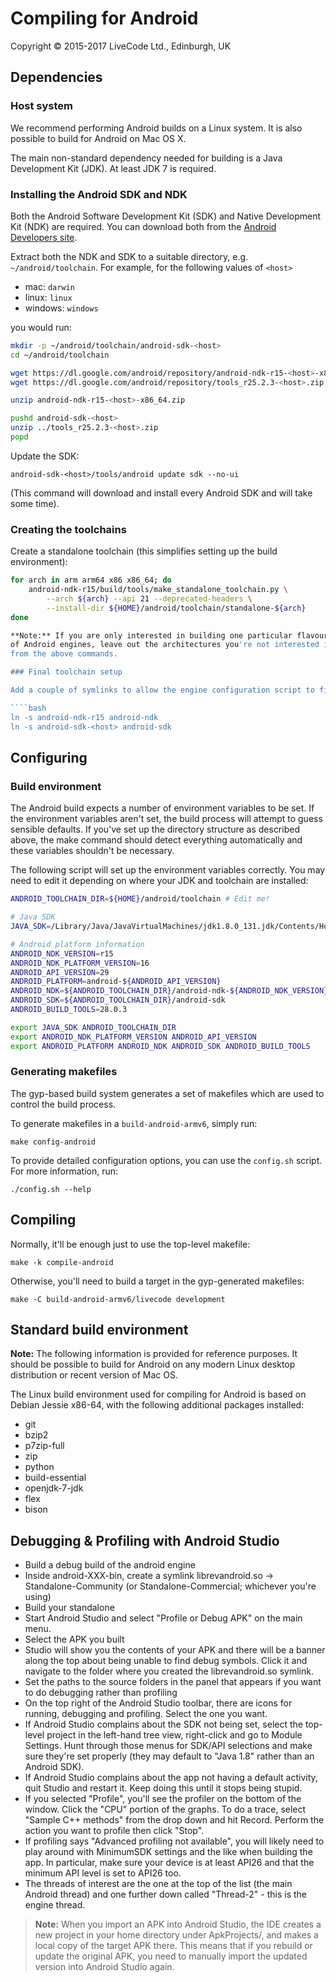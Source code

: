 # Compiling for Android

Copyright © 2015-2017 LiveCode Ltd., Edinburgh, UK

## Dependencies

### Host system

We recommend performing Android builds on a Linux system.  It is also possible to build for Android on Mac OS X.

The main non-standard dependency needed for building is a Java Development Kit (JDK).  At least JDK 7 is required.

### Installing the Android SDK and NDK

Both the Android Software Development Kit (SDK) and Native Development Kit (NDK) are required.  You can download both from the [Android Developers site](https://developer.android.com/sdk/index.html).

Extract both the NDK and SDK to a suitable directory, e.g. `~/android/toolchain`.  For example, for the following values of `<host>`

- mac: `darwin`
- linux: `linux`
- windows: `windows`

you would run:

````bash
mkdir -p ~/android/toolchain/android-sdk-<host>
cd ~/android/toolchain

wget https://dl.google.com/android/repository/android-ndk-r15-<host>-x86_64.zip
wget https://dl.google.com/android/repository/tools_r25.2.3-<host>.zip

unzip android-ndk-r15-<host>-x86_64.zip

pushd android-sdk-<host>
unzip ../tools_r25.2.3-<host>.zip
popd
````

Update the SDK:

    android-sdk-<host>/tools/android update sdk --no-ui

(This command will download and install every Android SDK and will take some time).

### Creating the toolchains

Create a standalone toolchain (this simplifies setting up the build environment):

````bash
for arch in arm arm64 x86 x86_64; do
    android-ndk-r15/build/tools/make_standalone_toolchain.py \
        --arch ${arch} --api 21 --deprecated-headers \
        --install-dir ${HOME}/android/toolchain/standalone-${arch}
done

**Note:** If you are only interested in building one particular flavour
of Android engines, leave out the architectures you're not interested in
from the above commands.

### Final toolchain setup

Add a couple of symlinks to allow the engine configuration script to find the Android toolchain:

````bash
ln -s android-ndk-r15 android-ndk
ln -s android-sdk-<host> android-sdk
````

## Configuring

### Build environment

The Android build expects a number of environment variables to be set.  If the environment variables aren't set, the build process will attempt to guess sensible defaults. If you've set up the directory structure as described above, the make command should detect everything automatically and these variables shouldn't be necessary.

The following script will set up the environment variables correctly.  You may need to edit it depending on where your JDK and toolchain are installed:

````bash
ANDROID_TOOLCHAIN_DIR=${HOME}/android/toolchain # Edit me!

# Java SDK
JAVA_SDK=/Library/Java/JavaVirtualMachines/jdk1.8.0_131.jdk/Contents/Home

# Android platform information
ANDROID_NDK_VERSION=r15
ANDROID_NDK_PLATFORM_VERSION=16
ANDROID_API_VERSION=29
ANDROID_PLATFORM=android-${ANDROID_API_VERSION}
ANDROID_NDK=${ANDROID_TOOLCHAIN_DIR}/android-ndk-${ANDROID_NDK_VERSION}
ANDROID_SDK=${ANDROID_TOOLCHAIN_DIR}/android-sdk
ANDROID_BUILD_TOOLS=28.0.3

export JAVA_SDK ANDROID_TOOLCHAIN_DIR
export ANDROID_NDK_PLATFORM_VERSION ANDROID_API_VERSION
export ANDROID_PLATFORM ANDROID_NDK ANDROID_SDK ANDROID_BUILD_TOOLS
````

### Generating makefiles

The gyp-based build system generates a set of makefiles which are used to control the build process.

To generate makefiles in a `build-android-armv6`, simply run:

    make config-android

To provide detailed configuration options, you can use the `config.sh` script.  For more information, run:

    ./config.sh --help

## Compiling

Normally, it'll be enough just to use the top-level makefile:

    make -k compile-android

Otherwise, you'll need to build a target in the gyp-generated makefiles:

    make -C build-android-armv6/livecode development

## Standard build environment

**Note:** The following information is provided for reference purposes.  It should be possible to build for Android on any modern Linux desktop distribution or recent version of Mac OS.

The Linux build environment used for compiling for Android is based on Debian Jessie x86-64, with the following additional packages installed:

* git
* bzip2
* p7zip-full
* zip
* python
* build-essential
* openjdk-7-jdk
* flex
* bison

## Debugging & Profiling with Android Studio

* Build a debug build of the android engine
* Inside android-XXX-bin, create a symlink librevandroid.so -> Standalone-Community
(or Standalone-Commercial; whichever you're using)
* Build your standalone
* Start Android Studio and select "Profile or Debug APK" on the main menu.
* Select the APK you built
* Studio will show you the contents of your APK and there will be a banner
  along the top about being unable to find debug symbols. Click it and navigate
  to the folder where you created the librevandroid.so symlink.
* Set the paths to the source folders in the panel that appears if you want to
do debugging rather than profiling
* On the top right of the Android Studio toolbar, there are icons for running,
debugging and profiling. Select the one you want.
* If Android Studio complains about the SDK not being set, select the top-level
project in the left-hand tree view, right-click and go to Module Settings. Hunt
through those menus for SDK/API selections and make sure they're set properly
(they may default to "Java 1.8" rather than an Android SDK).
* If Android Studio complains about the app not having a default activity, quit
Studio and restart it. Keep doing this until it stops being stupid.
* If you selected "Profile", you'll see the profiler on the bottom of the
window. Click the "CPU" portion of the graphs. To do a trace, select
"Sample C++ methods" from the drop down and hit Record. Perform the action you
want to profile then click "Stop".
* If profiling says "Advanced profiling not available", you will likely need to
play around with MinimumSDK settings and the like when building the app. In
particular, make sure your device is at least API26 and that the minimum API
level is set to API26 too.
* The threads of interest are the one at the top of the list (the main Android
thread) and one further down called "Thread-2" - this is the engine thread.

> **Note:** When you import an APK into Android Studio, the IDE creates a new
> project in your home directory under ApkProjects/, and makes a local copy of
> the target APK there. This means that if you rebuild or update the original
> APK, you need to manually import the updated version into Android Studio
> again.
